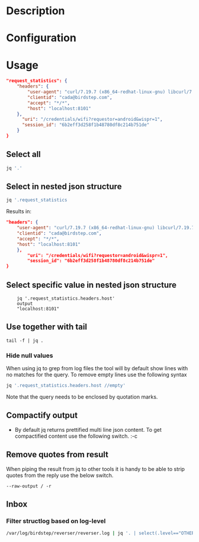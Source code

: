 # Description


# Configuration

# Usage

```json
"request_statistics": {
    "headers": {
        "user-agent": "curl/7.19.7 (x86_64-redhat-linux-gnu) libcurl/7.19.7 NSS/3.14.0.0 zlib/1.2.3 libidn/1.18 libssh2/1.4.2",
        "clientid": "cada@birdstep.com",
        "accept": "*/*",
        "host": "localhost:8101"
    },
      "uri": "/credentials/wifi?requestor=android&wispr=1",
      "session_id": "6b2eff3d258f1b48780df8c214b751de"
    }
}
```

## Select all

``` bash
jq '.'
```

## Select in nested json structure

``` bash
jq '.request_statistics
```

Results in:
```json
"headers": {
    "user-agent": "curl/7.19.7 (x86_64-redhat-linux-gnu) libcurl/7.19.7 NSS/3.14.0.0 zlib/1.2.3 libidn/1.18 libssh2/1.4.2",
    "clientid": "cada@birdstep.com",
    "accept": "*/*",
    "host": "localhost:8101"
    },
        "uri": "/credentials/wifi?requestor=android&wispr=1",
        "session_id": "6b2eff3d258f1b48780df8c214b751de"
}
```


## Select specific value in nested json structure

```
	jq '.request_statistics.headers.host'
    output
    "localhost:8101"
```


## Use together with tail

```
tail -f | jq .
```

### Hide null values
When using jq to grep from log files the tool will by default show lines with no matches for the query. To remove empty lines use the following syntax

``` bash
jq '.request_statistics.headers.host //empty'
```

Note that the query needs to be enclosed by quotation marks.

## Compactify output

  * By default jq returns prettified multi line json content. To get compactified content use the following switch.
  :-c


## Remove quotes from result

When piping the result from jq to other tools it is handy to be able to strip quotes from the reply use the below switch.

```
--raw-output / -r
```

## Inbox
### Filter structlog based on log-level
```bash
/var/log/birdstep/reverser/reverser.log | jq '. | select(.level=="OTHER")'
```
